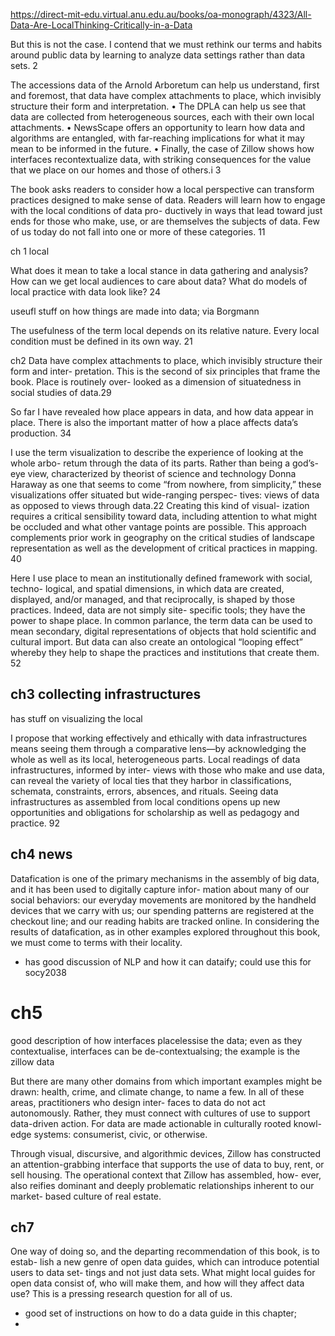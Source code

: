 https://direct-mit-edu.virtual.anu.edu.au/books/oa-monograph/4323/All-Data-Are-LocalThinking-Critically-in-a-Data

But this is not the case. I contend that we must rethink our terms and habits around public data by learning to analyze data settings rather than data sets. 2

The accessions data of the Arnold Arboretum can help us understand, first and foremost, that data have complex attachments to place, which invisibly structure their form and interpretation.  • The DPLA can help us see that data are collected from heterogeneous sources, each with their own local attachments. • NewsScape offers an opportunity to learn how data and algorithms are entangled, with far-reaching implications for what it may mean to be informed in the future. • Finally, the case of Zillow shows how interfaces recontextualize data, with striking consequences for the value that we place on our homes and those of others.i 3

The book asks readers to consider how a local perspective can transform practices designed to make sense of data. Readers will learn how to engage with the local conditions of data pro- ductively in ways that lead toward just ends for those who make, use, or are themselves the subjects of data. Few of us today do not fall into one or more of these categories. 11

ch 1 local

What does it mean to take a local stance in data gathering
and analysis? How can we get local audiences to care about data? What do models of
local practice with data look like? 24

useufl stuff on how things are made into data; via Borgmann

The usefulness of the term local depends on its relative nature. Every local condition
must be defined in its own way. 21

ch2
Data have complex attachments to place, which invisibly structure their form and inter-
pretation. This is the second of six principles that frame the book. Place is routinely over-
looked as a dimension of situatedness in social studies of data.29

So far I have revealed how place appears in data, and how data appear in place. There
is also the important matter of how a place affects data’s production. 34

I use the term visualization to describe the experience of looking at the whole arbo-
retum through the data of its parts. Rather than being a god’s-eye view, characterized
by theorist of science and technology Donna Haraway as one that seems to come “from
nowhere, from simplicity,” these visualizations offer situated but wide-ranging perspec-
tives: views of data as opposed to views through data.22 Creating this kind of visual-
ization requires a critical sensibility toward data, including attention to what might be
occluded and what other vantage points are possible. This approach complements prior
work in geography on the critical studies of landscape representation as well as the
development of critical practices in mapping. 40

Here I use place to mean an institutionally defined framework with social, techno-
logical, and spatial dimensions, in which data are created, displayed, and/or managed,
and that reciprocally, is shaped by those practices. Indeed, data are not simply site-
specific tools; they have the power to shape place. In common parlance, the term data
can be used to mean secondary, digital representations of objects that hold scientific
and cultural import. But data can also create an ontological “looping effect” whereby
they help to shape the practices and institutions that create them. 52

## ch3 collecting infrastructures

has stuff on visualizing the local

I propose that working effectively and ethically with data infrastructures means seeing them through a comparative lens—by acknowledging the whole as well as its local, heterogeneous parts. Local readings of data infrastructures, informed by inter- views with those who make and use data, can reveal the variety of local ties that they harbor in classifications, schemata, constraints, errors, absences, and rituals. Seeing data infrastructures as assembled from local conditions opens up new opportunities and obligations for scholarship as well as pedagogy and practice. 92

## ch4 news

Datafication is one of the primary
mechanisms in the assembly of big data, and it has been used to digitally capture infor-
mation about many of our social behaviors: our everyday movements are monitored
by the handheld devices that we carry with us; our spending patterns are registered at
the checkout line; and our reading habits are tracked online. In considering the results
of datafication, as in other examples explored throughout this book, we must come
to terms with their locality.

- has good discussion of NLP and how it can dataify; could use this for socy2038


# ch5

good description of how interfaces placelessise the data; even as they contextualise, interfaces can be de-contextualsing; the example is the zillow data

But there are many other domains from which important examples might be drawn: health, crime, and climate change, to name a few. In all of these areas, practitioners who design inter- faces to data do not act autonomously. Rather, they must connect with cultures of use to support data-driven action. For data are made actionable in culturally rooted knowl- edge systems: consumerist, civic, or otherwise.

Through visual, discursive, and algorithmic devices, Zillow has constructed an attention-grabbing interface that supports the use of data to buy, rent, or sell housing. The operational context that Zillow has assembled, how- ever, also reifies dominant and deeply problematic relationships inherent to our market- based culture of real estate.


## ch7

One way of doing so, and the departing recommendation of this book, is to estab-
lish a new genre of open data guides, which can introduce potential users to data set-
tings and not just data sets. What might local guides for open data consist of, who will
make them, and how will they affect data use? This is a pressing research question for
all of us.
- good set of instructions on how to do a data guide in this chapter; 
- 
